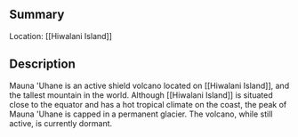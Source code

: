 ## Summary

Location: [[Hiwalani Island]]
## Description

Mauna 'Uhane is an active shield volcano located on [[Hiwalani Island]], and the tallest mountain in the world. Although [[Hiwalani Island]] is situated close to the equator and has a hot tropical climate on the coast, the peak of Mauna 'Uhane is capped in a permanent glacier. The volcano, while still active, is currently dormant.